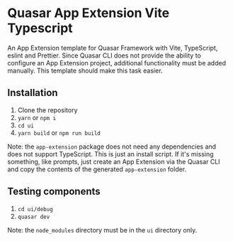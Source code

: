 # Quasar App Extension Vite Typescript

An App Extension template for Quasar Framework with Vite, TypeScript, eslint and Prettier. Since Quasar CLI does not provide the ability to configure an App Extension project, additional functionality must be added manually. This template should make this task easier.

## Installation

1. Clone the repository
2. `yarn` or `npm i`
3. `cd ui`
4. `yarn build` or `npm run build`

Note: the `app-extension` package does not need any dependencies and does not support TypeScript. This is just an install script. If it's missing something, like prompts, just create an App Extension via the Quasar CLI and copy the contents of the generated `app-extension` folder.

## Testing components

1. `cd ui/debug`
2. `quasar dev`

Note: the `node_modules` directory must be in the `ui` directory only.
